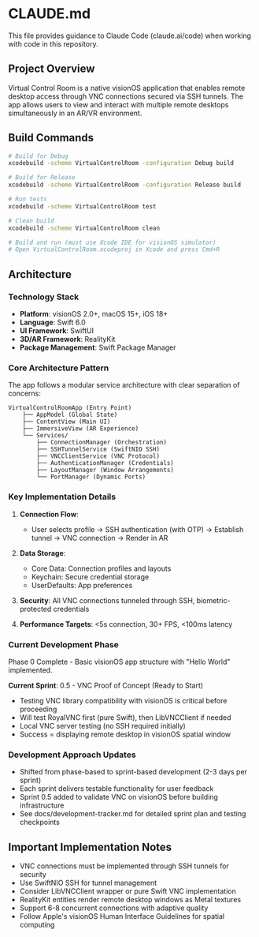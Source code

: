 # CLAUDE.md

This file provides guidance to Claude Code (claude.ai/code) when working with code in this repository.

## Project Overview

Virtual Control Room is a native visionOS application that enables remote desktop access through VNC connections secured via SSH tunnels. The app allows users to view and interact with multiple remote desktops simultaneously in an AR/VR environment.

## Build Commands

```bash
# Build for Debug
xcodebuild -scheme VirtualControlRoom -configuration Debug build

# Build for Release  
xcodebuild -scheme VirtualControlRoom -configuration Release build

# Run tests
xcodebuild -scheme VirtualControlRoom test

# Clean build
xcodebuild -scheme VirtualControlRoom clean

# Build and run (must use Xcode IDE for visionOS simulator)
# Open VirtualControlRoom.xcodeproj in Xcode and press Cmd+R
```

## Architecture

### Technology Stack
- **Platform**: visionOS 2.0+, macOS 15+, iOS 18+
- **Language**: Swift 6.0
- **UI Framework**: SwiftUI
- **3D/AR Framework**: RealityKit
- **Package Management**: Swift Package Manager

### Core Architecture Pattern
The app follows a modular service architecture with clear separation of concerns:

```
VirtualControlRoomApp (Entry Point)
    ├── AppModel (Global State)
    ├── ContentView (Main UI)
    ├── ImmersiveView (AR Experience)
    └── Services/
        ├── ConnectionManager (Orchestration)
        ├── SSHTunnelService (SwiftNIO SSH)
        ├── VNCClientService (VNC Protocol)
        ├── AuthenticationManager (Credentials)
        ├── LayoutManager (Window Arrangements)
        └── PortManager (Dynamic Ports)
```

### Key Implementation Details

1. **Connection Flow**: 
   - User selects profile → SSH authentication (with OTP) → Establish tunnel → VNC connection → Render in AR

2. **Data Storage**:
   - Core Data: Connection profiles and layouts
   - Keychain: Secure credential storage
   - UserDefaults: App preferences

3. **Security**: All VNC connections tunneled through SSH, biometric-protected credentials

4. **Performance Targets**: <5s connection, 30+ FPS, <100ms latency

### Current Development Phase
Phase 0 Complete - Basic visionOS app structure with "Hello World" implemented. 

**Current Sprint**: 0.5 - VNC Proof of Concept (Ready to Start)
- Testing VNC library compatibility with visionOS is critical before proceeding
- Will test RoyalVNC first (pure Swift), then LibVNCClient if needed
- Local VNC server testing (no SSH required initially)
- Success = displaying remote desktop in visionOS spatial window

### Development Approach Updates
- Shifted from phase-based to sprint-based development (2-3 days per sprint)
- Each sprint delivers testable functionality for user feedback
- Sprint 0.5 added to validate VNC on visionOS before building infrastructure
- See docs/development-tracker.md for detailed sprint plan and testing checkpoints

## Important Implementation Notes

- VNC connections must be implemented through SSH tunnels for security
- Use SwiftNIO SSH for tunnel management
- Consider LibVNCClient wrapper or pure Swift VNC implementation
- RealityKit entities render remote desktop windows as Metal textures
- Support 6-8 concurrent connections with adaptive quality
- Follow Apple's visionOS Human Interface Guidelines for spatial computing